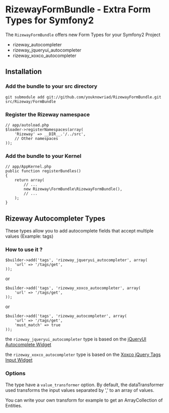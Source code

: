 RizewayFormBundle - Extra Form Types for Symfony2
=================================================

The ``RizewayFormBundle`` offers new Form Types for your Symfony2 Project

 - rizeway_autocompleter
 - rizeway_jqueryui_autocompleter
 - rizeway_xoxco_autocompleter

Installation
------------

### Add the bundle to your src directory
    git submodule add git://github.com/youknowriad/RizewayFormBundle.git src/Rizeway/FormBundle

### Register the Rizeway namespace
    // app/autoload.php
    $loader->registerNamespaces(array(
        'Rizeway' => __DIR__.'/../src',
        // Other namespaces
    ));

### Add the bundle to your Kernel
    // app/AppKernel.php
    public function registerBundles()
    {
        return array(
            // ...
            new Rizeway\FormBundle\RizewayFormBundle(),
            // ...
        );
    }

Rizeway Autocompleter Types
--------------------------
These types allow you to add autocomplete fields that accept multiple values (Example: tags)

### How to use it ?

    $builder->add('tags', 'rizeway_jqueryui_autocompleter', array(
        'url' => '/tags/get',
    ));

or

    $builder->add('tags', 'rizeway_xoxco_autocompleter', array(
        'url' => '/tags/get',
    ));

or

    $builder->add('tags', 'rizeway_autocompleter', array(
        'url' => '/tags/get',
        'must_match' => true
    ));

the ``rizeway_jqueryui_autocompleter`` type is based on the [jQueryUI Autocomplete Widget](http://jqueryui.com/demos/autocomplete/)

the ``rizeway_xoxco_autocompleter`` type is based on the [Xoxco jQuery Tags Input Widget](http://xoxco.com/clickable/jquery-tags-input)

### Options
The type have a ``value_transformer`` option. By default, the dataTransformer used
transforms the input values separated by ',' to an array of values.

You can write your own transform for example to get an ArrayCollection of Entities.


